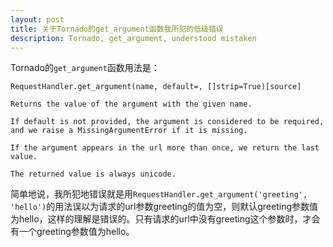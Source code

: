 ```yaml
---
layout: post
title: 关于Tornado的get_argument函数我所犯的低级错误
description: Tornado, get_argument, understood mistaken
---
```

Tornado的`get_argument`函数用法是：

    RequestHandler.get_argument(name, default=, []strip=True)[source]
	
	Returns the value of the argument with the given name.

	If default is not provided, the argument is considered to be required, and we raise a MissingArgumentError if it is missing.

	If the argument appears in the url more than once, we return the last value.

	The returned value is always unicode.

简单地说，我所犯地错误就是用`RequestHandler.get_argument('greeting', 'hello')`的用法误以为请求的url参数greeting的值为空，则默认greeting参数值为hello，这样的理解是错误的。只有请求的url中没有greeting这个参数时，才会有一个greeting参数值为hello。
